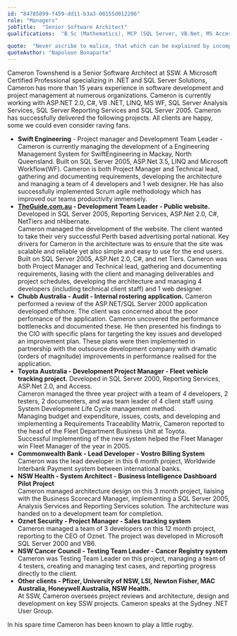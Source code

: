 ```yaml
---
id: "84785899-f459-dd11-b3a3-00155d012206"
role: "Managers"
jobTitle:  "Senior Software Architect"
qualifications:  "B Sc (Mathematics), MCP (SQL Server, VB.Net, MS Access, MS Excel, Networking)"

quote:  "Never ascribe to malice, that which can be explained by incompetence."
quoteAuthor: "Napoleon Bonaparte"
---
```



Cameron Townshend is a Senior Software Architect at SSW. A Microsoft Certified Professional specializing in .NET and SQL Server Solutions, Cameron has more than 15 years experience in software development and project management at numerous organizations. Cameron is currently working with ASP.NET 2.0, C#, VB .NET, LINQ, MS WF, SQL Server Analysis Services, SQL Server Reporting Services and SQL Server 2005. Cameron has successfully delivered the following projects. All clients are happy, some we could even consider raving fans. 

*   **Swift Engineering** - Project manager and Development Team Leader - Cameron is currently managing the development of a Engineering Management System for SwiftEngineering in Mackay, North Queensland. Built on SQL Server 2005, ASP.Net 3.5, LINQ and Microsoft Workflow(WF). Cameron is both Project Manager and Technical lead, gathering and documenting requirements, developing the architecture and managing a team of 4 developers and 1 web designer. He has also successfully implemented Scrum agile methodology which has improved our teams productivity immensely. 
*   **[TheGuide.com.au](http://www.theguide.com.au/) - Development Team Leader - Public website.** Developed in SQL Server 2005, Reporting Services, ASP.Net 2.0, C#, NetTiers and nHibernate.  
Cameron managed the development of the website. The client wanted to take their very successful Perth based advertising portal national. Key drivers for Cameron in the architecture was to ensure that the site was scalable and reliable yet also simple and easy to use for the end users. Built on SQL Server 2005, ASP.Net 2.0, C#, and net Tiers. Cameron was both Project Manager and Technical lead, gathering and documenting requirements, liasing with the client and managing deliverables and project schedules, developing the architecture and managing 4 developers (including technical client staff) and 1 web designer.
*   **Chubb Australia - Audit - Internal rostering application.** Cameron performed a review of the ASP.NET/SQL Server 2000 application developed offshore. The client was concerned about the poor perfomance of the application. Cameron uncovered the performance bottlenecks and documented these. He then presented his findings to the CIO with specific plans for targeting the key issues and developed an improvement plan. These plans were then implemented in partnership with the outsource development company with dramatic (orders of magnitude) improvements in performance realised for the application.
*   **Toyota Australia - Development Project Manager - Fleet vehicle tracking project.** Developed in SQL Server 2000, Reporting Services, ASP.Net 2.0, and Access.   
Cameron managed the three year project with a team of 4 developers, 2 testers, 2 documenters, and was team leader of 4 client staff using System Development Life Cycle management method.  
Managing budget and expenditure, issues, costs, and developing and implementing a Requirements Traceability Matrix, Cameron reported to the head of the Fleet Department Business Unit at Toyota.  
Successful implementing of the new system helped the Fleet Manager win Fleet Manager of the year in 2005. 
*   **Commonwealth Bank - Lead Developer - Vostro Billing System**  
Cameron was the lead developer in this 6 month project, Worldwide Interbank Payment system between international banks. 
*   **NSW Health - System Architect - Business Intelligence Dashboard Pilot Project**  
Cameron managed architecture design on this 3 month project, liaising with the Business Scorecard Manager, implementing a SQL Server 2005, Analysis Services and Reporting Services solution. The architecture was handed on to a development team for completion. 
*   **Oznet Security - Project Manager - Sales tracking system**  
Cameron managed a team of 3 developers on this 12 month project, reporting to the CEO of Oznet. The project was developed in Microsoft SQL Server 2000 and VB6. 
*   **NSW Cancer Council - Testing Team Leader - Cancer Registry system**  
Cameron was Testing Team Leader on this project, managing a team of 4 testers, creating and managing test cases, and reporting progress directly to the client. 
*   **Other clients - Pfizer, University of NSW, LSI, Newton Fisher, MAC Australia, Honeywell Australia, NSW Health.**  
At SSW, Cameron oversees project reviews and architecture, design and development on key SSW projects. Cameron speaks at the Sydney .NET User Group.

In his spare time Cameron has been known to play a little rugby.